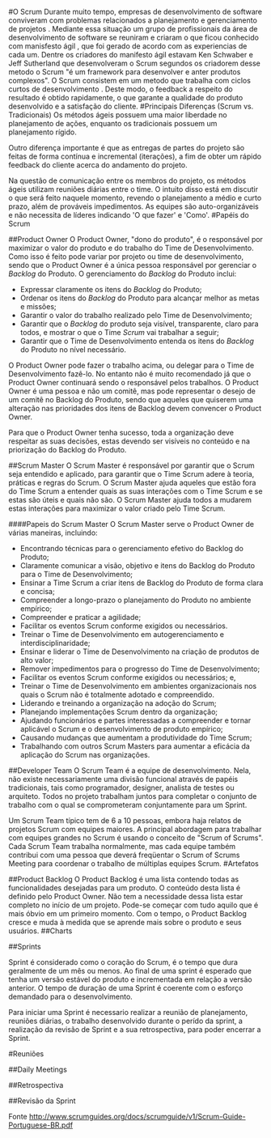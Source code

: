 #O Scrum
Durante muito tempo, empresas de desenvolvimento de software conviveram com problemas relacionados a planejamento e gerenciamento de projetos . Mediante essa situação um grupo de profissionais da área de desenvolvimento de software se reuniram e criaram o que ficou conhecido com manisfesto ágil , que foi gerado de acordo com as  experiencias de cada um.
Dentre os criadores do manifesto ágil estavam  Ken Schwaber e Jeff Sutherland que desenvolveram o Scrum segundos os criadorem desse metodo o Scrum "é um framework para desenvolver e anter produtos complexos".
O Scrum consistem em um metodo que trabalha com ciclos curtos de desenvolvimento . Deste modo, o feedback a respeito do resultado é obtido rapidamente, o que garante a qualidade do produto desenvolvido e a satisfação do cliente.
#Principais Diferenças (Scrum vs. Tradicionais)
Os métodos ágeis possuem uma maior liberdade no planejamento de ações, enquanto os tradicionais possuem um planejamento rígido.

Outro diferença importante é que as entregas de partes do projeto são feitas de forma contínua e incremental (iterações), a fim de obter um rápido feedback do cliente acerca do andamento do projeto.

Na questão de comunicação entre os membros do projeto, os métodos ágeis utilizam reuniões diárias entre o time. O intuito disso está em discutir o que será feito naquele momento, revendo o planejamento a médio e curto prazo, além de prováveis impedimentos.
As equipes são auto-organizáveis e não necessita de líderes indicando 'O que fazer' e 'Como'.
#Papéis do Scrum

##Product Owner
O Product Owner, "dono do produto", é o responsável por maximizar o valor do produto e do
trabalho do Time de Desenvolvimento. Como isso é feito pode variar por projeto ou time de desenvolvimento, sendo que o Product Owner é a única pessoa responsável por gerenciar o _Backlog_ do Produto. O gerenciamento do _Backlog_ do Produto inclui:
- Expressar claramente os itens do _Backlog_ do Produto;
- Ordenar os itens do _Backlog_ do Produto para alcançar melhor as metas e missões;
- Garantir o valor do trabalho realizado pelo Time de Desenvolvimento;
- Garantir que o _Backlog_ do produto seja visível, transparente, claro para todos, e mostrar o que o Time _Scrum_ vai trabalhar a seguir;
- Garantir que o Time de Desenvolvimento entenda os itens do _Backlog_ do Produto no nível necessário.

O Product Owner pode fazer o trabalho acima, ou delegar para o Time de Desenvolvimento fazê-lo. No entanto não é muito recomendado já que o Product Owner continuará sendo o responsável pelos trabalhos. O Product Owner é uma pessoa e não um comitê, mas pode representar o desejo de um comitê no Backlog do Produto, sendo que aqueles que quiserem uma alteração nas prioridades dos itens de Backlog devem convencer o Product Owner.

Para que o Product Owner tenha sucesso, toda a organização deve respeitar as suas decisões, estas devendo ser visíveis no conteúdo e na priorização do Backlog do Produto. 

##Scrum Master
O Scrum Master é responsável por garantir que o Scrum seja entendido e aplicado, para garantir que o Time Scrum adere à teoria, práticas e regras do Scrum. O Scrum Master ajuda aqueles que estão fora do Time Scrum a entender quais as suas interações com o Time Scrum e se estas são úteis e quais não são. O Scrum Master ajuda todos a mudarem estas interações para maximizar o valor criado pelo Time Scrum.

####Papeis do Scrum Master
O Scrum Master serve o Product Owner de várias maneiras, incluindo:
- Encontrando técnicas para o gerenciamento efetivo do Backlog do Produto;
- Claramente comunicar a visão, objetivo e itens do Backlog do Produto para o Time de Desenvolvimento;
- Ensinar a Time Scrum a criar itens de Backlog do Produto de forma clara e concisa;
- Compreender a longo-prazo o planejamento do Produto no ambiente empírico;
- Compreender e praticar a agilidade; 
- Facilitar os eventos Scrum conforme exigidos ou necessários.
- Treinar o Time de Desenvolvimento em autogerenciamento e interdisciplinaridade;
- Ensinar e liderar o Time de Desenvolvimento na criação de produtos de alto valor;
- Remover impedimentos para o progresso do Time de Desenvolvimento;
- Facilitar os eventos Scrum conforme exigidos ou necessários; e,
- Treinar o Time de Desenvolvimento em ambientes organizacionais nos quais o Scrum não é totalmente adotado e compreendido.
- Liderando e treinando a organização na adoção do Scrum;
- Planejando implementações Scrum dentro da organização;
- Ajudando funcionários e partes interessadas a compreender e tornar aplicável o Scrum e o desenvolvimento de produto empírico;
- Causando mudanças que aumentam a produtividade do Time Scrum;
- Trabalhando com outros Scrum Masters para aumentar a eficácia da aplicação do Scrum nas organizações.

##Developer Team
O Scrum Team é a equipe de desenvolvimento. Nela, não existe necessariamente uma divisão funcional através de papéis tradicionais, tais como programador, designer, analista de testes ou arquiteto. Todos no projeto trabalham juntos para completar o conjunto de trabalho com o qual se comprometeram conjuntamente para um Sprint.

Um Scrum Team típico tem de 6 a 10 pessoas, embora haja relatos de projetos Scrum com equipes maiores. A principal abordagem para trabalhar com equipes grandes no Scrum é usando o conceito de "Scrum of Scrums". Cada Scrum Team trabalha normalmente, mas cada equipe também contribui com uma pessoa que deverá freqüentar o Scrum of Scrums Meeting para coordenar o trabalho de múltiplas equipes Scrum. 
#Artefatos

##Product Backlog
O Product Backlog é uma lista contendo todas as funcionalidades desejadas para um produto. O conteúdo desta lista é definido pelo Product Owner. Não tem a necessidade dessa lista estar completo no início de um projeto. Pode-se começar com tudo aquilo que é mais óbvio em um primeiro momento. Com o tempo, o Product Backlog cresce e muda à medida que se aprende mais sobre o produto e seus usuários.
##Charts

##Sprints

Sprint é considerado como o coração do Scrum, é o tempo que dura geralmente de um mês ou menos. Ao final de uma sprint é esperado que tenha um versão estável do produto e incrementada em relação a versão anterior. O tempo de duração de uma Sprint é coerente com o esforço demandado para o desenvolvimento.

Para iniciar uma Sprint é necessario realizar a reunião de planejamento, reuniões diárias, o trabalho desenvolvido durante o perído da sprint, a realização da revisão de Sprint e a sua retrospectiva, para poder encerrar a Sprint.

#Reuniões

##Daily Meetings

##Retrospectiva

##Revisão da Sprint


Fonte
http://www.scrumguides.org/docs/scrumguide/v1/Scrum-Guide-Portuguese-BR.pdf